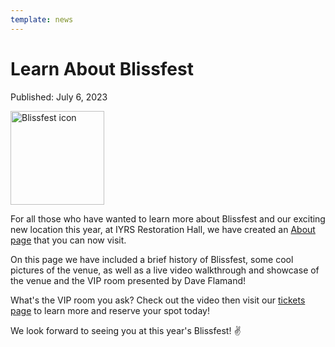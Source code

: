 ```yaml
---
template: news
---
```


# Learn About Blissfest

<span class="publish-date">Published: July 6, 2023</span>

<img
  src="/assets/images/bliss-icon-sm.webp"
  width="150"
  height="150"
  alt="Blissfest icon"
/>

For all those who have wanted to learn more about Blissfest and our exciting new location this year, at IYRS Restoration Hall, we have created an [About page](/about/) that you can now visit.

On this page we have included a brief history of Blissfest, some cool pictures of the venue, as well as a live video walkthrough and showcase of the venue and the VIP room presented by Dave Flamand!  

What's the VIP room you ask?  Check out the video then visit our [tickets page](/tickets/) to learn more and reserve your spot today!

We look forward to seeing you at this year's Blissfest! ✌️